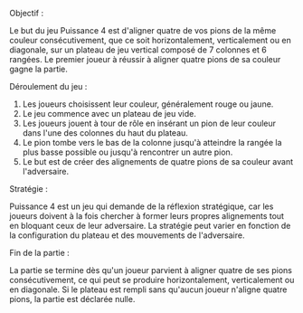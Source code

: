 Objectif :

 Le but du jeu Puissance 4 est d'aligner quatre de vos pions de la même couleur consécutivement, que ce soit horizontalement, verticalement ou en diagonale, sur un plateau de jeu vertical composé de 7 colonnes et 6 rangées. Le premier joueur à réussir à aligner quatre pions de sa couleur gagne la partie.

Déroulement du jeu :

1.	Les joueurs choisissent leur couleur, généralement rouge ou jaune.
2.	Le jeu commence avec un plateau de jeu vide.
3.	Les joueurs jouent à tour de rôle en insérant un pion de leur couleur dans l'une des colonnes du haut du plateau.
4.	Le pion tombe vers le bas de la colonne jusqu'à atteindre la rangée la plus basse possible ou jusqu'à rencontrer un autre pion.
5.	Le but est de créer des alignements de quatre pions de sa couleur avant l'adversaire.

Stratégie :

Puissance 4 est un jeu qui demande de la réflexion stratégique, car les joueurs doivent à la fois chercher à former leurs propres alignements tout en bloquant ceux de leur adversaire. La stratégie peut varier en fonction de la configuration du plateau et des mouvements de l'adversaire.

Fin de la partie : 

La partie se termine dès qu'un joueur parvient à aligner quatre de ses pions consécutivement, ce qui peut se produire horizontalement, verticalement ou en diagonale. Si le plateau est rempli sans qu'aucun joueur n'aligne quatre pions, la partie est déclarée nulle.

